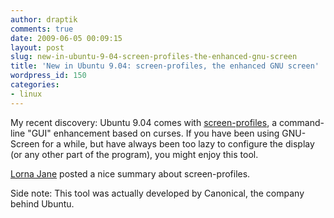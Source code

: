 ```yaml
---
author: draptik
comments: true
date: 2009-06-05 00:09:15
layout: post
slug: new-in-ubuntu-9-04-screen-profiles-the-enhanced-gnu-screen
title: 'New in Ubuntu 9.04: screen-profiles, the enhanced GNU screen'
wordpress_id: 150
categories:
- linux
---
```


My recent discovery: Ubuntu 9.04 comes with [screen-profiles](http://ns2.canonical.com/de/jaunty-updates/screen-profiles), a command-line "GUI" enhancement based on curses. If you have been using GNU-Screen for a while, but have always been too lazy to configure the display (or any other part of the program), you might enjoy this tool.

[Lorna Jane](http://www.lornajane.net/index.php?url=posts/2009/Screen-Profiles-Improved-Screen-in-Ubuntu-Jaunty#feedback) posted a nice summary about screen-profiles.

Side note: This tool was actually developed by Canonical, the company behind Ubuntu.

